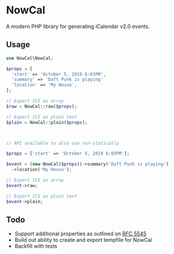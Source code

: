 # NowCal

A modern PHP library for generating iCalendar v2.0 events.

## Usage

```php
use NowCal\NowCal;

$props = [
  'start' => 'October 5, 2019 6:03PM',
  'summary' => 'Daft Punk is playing'
  'location' => 'My House',
];

// Export ICS as array
$raw = NowCal::raw($props);

// Export ICS as plain text
$plain = NowCal::plain($props);



// API available to also use non-statically

$props = ['start' => 'October 5, 2019 6:03PM'];

$event = (new NowCal($props))->summary('Daft Punk is playing')
  ->location('My House');

// Export ICS as array
$event->raw;

// Export ICS as plain text
$event->plain;
```

## Todo

- Support additional properties as outlined on [RFC 5545](https://tools.ietf.org/html/rfc5545)
- Build out ability to create and export tempfile for NowCal
- Backfill with tests
